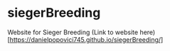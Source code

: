 # siegerBreeding
Website for Sieger Breeding
(Link to website here)[https://danielpopovici745.github.io/siegerBreeding/]

